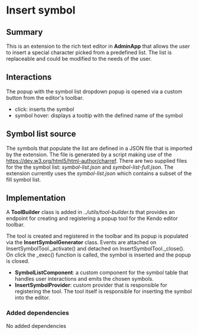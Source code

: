 # Insert symbol
## Summary
This is an extension to the rich text editor in **AdminApp** that allows the user to insert a special character picked from a predefined list. The list is replaceable and could be modified to the needs of the user.

## Interactions
The popup with the symbol list dropdown popup is opened via a custom button from the editor's toolbar.
- click: inserts the symbol
- symbol hover: displays a tooltip with the defined name of the symbol

## Symbol list source
The symbols that populate the list are defined in a JSON file that is imported by the extension. The file is generated by a script making use of the https://dev.w3.org/html5/html-author/charref. There are two supplied files for the the symbol list: _symbol-list.json_ and _symbol-list-full.json_. The extension currently uses the _symbol-list.json_ which contains a subset of the fill symbol list.

## Implementation
A **ToolBuilder** class is added in _../utils/tool-builder.ts_ that provides an endpoint for creating and registering a popup tool for the Kendo editor toolbar.

The tool is created and registered in the toolbar and its popup is populated via the **InsertSymbolGenerator** class. Events are attached on InsertSymbolTool._activate() and detached on InsertSymbolTool._close(). On click the _exec() function is called, the symbol is inserted and the popup is closed.

- **SymbolListComponent**: a custom component for the symbol table that handles user interactions and emits the chosen symbols.
- **InsertSymbolProvider**: custom provider that is responsible for registering the tool. The tool itself is responsible for inserting the symbol into the editor.

### Added dependencies
No added dependencies